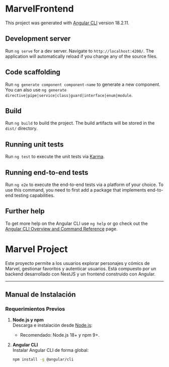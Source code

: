 # MarvelFrontend

This project was generated with [Angular CLI](https://github.com/angular/angular-cli) version 18.2.11.

## Development server

Run `ng serve` for a dev server. Navigate to `http://localhost:4200/`. The application will automatically reload if you change any of the source files.

## Code scaffolding

Run `ng generate component component-name` to generate a new component. You can also use `ng generate directive|pipe|service|class|guard|interface|enum|module`.

## Build

Run `ng build` to build the project. The build artifacts will be stored in the `dist/` directory.

## Running unit tests

Run `ng test` to execute the unit tests via [Karma](https://karma-runner.github.io).

## Running end-to-end tests

Run `ng e2e` to execute the end-to-end tests via a platform of your choice. To use this command, you need to first add a package that implements end-to-end testing capabilities.

## Further help

To get more help on the Angular CLI use `ng help` or go check out the [Angular CLI Overview and Command Reference](https://angular.dev/tools/cli) page.

# Marvel Project

Este proyecto permite a los usuarios explorar personajes y cómics de Marvel, gestionar favoritos y autenticar usuarios. Está compuesto por un backend desarrollado con NestJS y un frontend construido con Angular.

---

## **Manual de Instalación**

### Requerimientos Previos

1. **Node.js y npm**  
   Descarga e instalación desde [Node.js](https://nodejs.org/):

   - Recomendado: Node.js 18+ y npm 9+.

2. **Angular CLI**  
   Instalar Angular CLI de forma global:
   ```bash
   npm install -g @angular/cli
   ```
